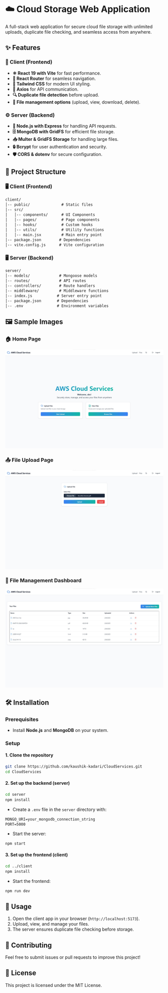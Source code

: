 # ☁️ Cloud Storage Web Application

A full-stack web application for secure cloud file storage with unlimited uploads, duplicate file checking, and seamless access from anywhere.

## ✨ Features
### 🎨 Client (Frontend)
- **⚛️ React 19 with Vite** for fast performance.
- **🚏 React Router** for seamless navigation.
- **🎨 Tailwind CSS** for modern UI styling.
- **📡 Axios** for API communication.
- **🔍 Duplicate file detection** before upload.
- **📂 File management options** (upload, view, download, delete).

### ⚙️ Server (Backend)
- **🚀 Node.js with Express** for handling API requests.
- **🗄️ MongoDB with GridFS** for efficient file storage.
- **📥 Multer & GridFS Storage** for handling large files.
- **🔒 Bcrypt** for user authentication and security.
- **🛡️ CORS & dotenv** for secure configuration.

## 📁 Project Structure

### 🖥️ Client (Frontend)
```
client/
│-- public/              # Static files
│-- src/
│   │-- components/      # UI Components
│   │-- pages/           # Page components
│   │-- hooks/           # Custom hooks
│   │-- utils/           # Utility functions
│   │-- main.jsx         # Main entry point
│-- package.json        # Dependencies
│-- vite.config.js      # Vite configuration
```

### 🖥️ Server (Backend)
```
server/
│-- models/             # Mongoose models
│-- routes/             # API routes
│-- controllers/        # Route handlers
│-- middleware/         # Middleware functions
│-- index.js           # Server entry point
│-- package.json       # Dependencies
│-- .env               # Environment variables
```

## 🖼️ Sample Images
### 🏠 Home Page
![Home](client/public/Home.jpg)

### 📤 File Upload Page
![Upload](client/public/Upload.jpg)

### 📂 File Management Dashboard
![Files](client/public/Files.jpg)

## 🛠️ Installation

### Prerequisites
- Install **Node.js** and **MongoDB** on your system.

### Setup
#### 1. Clone the repository
```sh
git clone https://github.com/kaushik-kadari/CloudServices.git
cd CloudServices
```

#### 2. Set up the backend (server)
```sh
cd server
npm install
```
- Create a `.env` file in the `server` directory with:
```env
MONGO_URI=your_mongodb_connection_string
PORT=5000
```
- Start the server:
```sh
npm start
```

#### 3. Set up the frontend (client)
```sh
cd ../client
npm install
```
- Start the frontend:
```sh
npm run dev
```

## 🚀 Usage
1. Open the client app in your browser (`http://localhost:5173`).
2. Upload, view, and manage your files.
3. The server ensures duplicate file checking before storage.

## 🤝 Contributing
Feel free to submit issues or pull requests to improve this project!

## 📜 License
This project is licensed under the MIT License.

